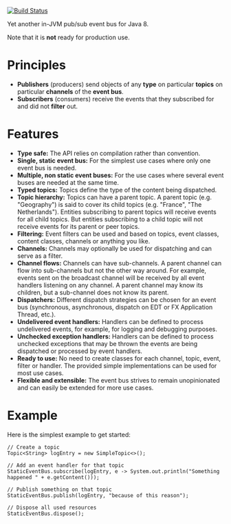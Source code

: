 [![Build Status](https://travis-ci.org/padrig64/MiniBus.svg?branch=master)](https://travis-ci.org/padrig64/MiniBus)

Yet another in-JVM pub/sub event bus for Java 8.

Note that it is **not** ready for production use.

# Principles

* **Publishers** (producers) send objects of any **type** on particular **topics** on particular **channels** of the **event bus**.
* **Subscribers** (consumers) receive the events that they subscribed for and did not **filter** out.

# Features

* **Type safe:** The API relies on compilation rather than convention.
* **Single, static event bus:** For the simplest use cases where only one event bus is needed.
* **Multiple, non static event buses:** For the use cases where several event buses are needed at the same time.
* **Typed topics:** Topics define the type of the content being dispatched.
* **Topic hierarchy:** Topics can have a parent topic. A parent topic (e.g. "Geography") is said to cover its child
topics (e.g. "France", "The Netherlands"). Entities subscribing to parent topics will receive events for all child
topics. But entities subscribing to a child topic will not receive events for its parent or peer topics.
* **Filtering:** Event filters can be used and based on topics, event classes, content classes, channels or anything you
like.
* **Channels:** Channels may optionally be used for dispatching and can serve as a filter.
* **Channel flows:** Channels can have sub-channels. A parent channel can flow into sub-channels but not the other way
around. For example, events sent on the broadcast channel will be received by all event handlers listening on any
channel. A parent channel may know its children, but a sub-channel does not know its parent.
* **Dispatchers:** Different dispatch strategies can be chosen for an event bus (synchronous, asynchronous, dispatch on
EDT or FX Application Thread, etc.).
* **Undelivered event handlers:** Handlers can be defined to process undelivered events, for example, for logging and
debugging purposes.
* **Unchecked exception handlers:** Handlers can be defined to process unchecked exceptions that may be thrown the
events are being dispatched or processed by event handlers.
* **Ready to use:** No need to create classes for each channel, topic, event, filter or handler. The provided simple
implementations can be used for most use cases.
* **Flexible and extensible:** The event bus strives to remain unopinionated and can easily be extended for more use cases.

# Example

Here is the simplest example to get started:

```
// Create a topic
Topic<String> logEntry = new SimpleTopic<>();

// Add an event handler for that topic
StaticEventBus.subscribe(logEntry, e -> System.out.println("Something happened " + e.getContent()));

// Publish something on that topic
StaticEventBus.publish(logEntry, "because of this reason");

// Dispose all used resources
StaticEventBus.dispose();
```
